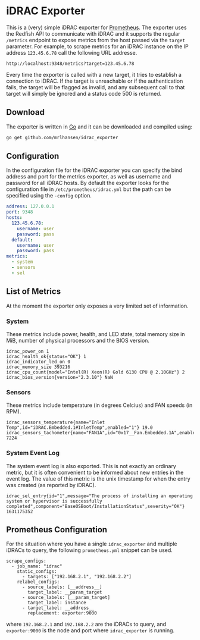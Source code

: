 # iDRAC Exporter
This is a (very) simple iDRAC exporter for [Prometheus](https://prometheus.io). The exporter uses the Redfish API to communicate with iDRAC and it supports the regular `/metrics` endpoint to expose metrics from the host passed via the `target` parameter. For example, to scrape metrics for an iDRAC instance on the IP address `123.45.6.78` call the following URL addresse.
```
http://localhost:9348/metrics?target=123.45.6.78
```

Every time the exporter is called with a new target, it tries to establish a connection to iDRAC. If the target is unreachable or if the authentication fails, the target will be flagged as invalid, and any subsequent call to that target will simply be ignored and a status code 500 is returned.

## Download
The exporter is written in [Go](https://golang.org) and it can be downloaded and compiled using:
```bash
go get github.com/mrlhansen/idrac_exporter
```

## Configuration
In the configuration file for the iDRAC exporter you can specify the bind address and port for the metrics exporter, as well as username and password for all iDRAC hosts. By default the exporter looks for the configuration file in `/etc/prometheus/idrac.yml` but the path can be specified using the `-config` option.
```yaml
address: 127.0.0.1
port: 9348
hosts:
  123.45.6.78:
    username: user
    password: pass
  default:
    username: user
    password: pass
metrics:
  - system
  - sensors
  - sel
```

## List of Metrics
At the moment the exporter only exposes a very limited set of information.

### System
These metrics include power, health, and LED state, total memory size in MiB, number of physical processors and the BIOS version.
```
idrac_power_on 1
idrac_health_ok{status="OK"} 1
idrac_indicator_led_on 0
idrac_memory_size 393216
idrac_cpu_count{model="Intel(R) Xeon(R) Gold 6130 CPU @ 2.10GHz"} 2
idrac_bios_version{version="2.3.10"} NaN
```

### Sensors
These metrics include temperature (in degrees Celcius) and FAN speeds (in RPM).
```
idrac_sensors_temperature{name="Inlet Temp",id="iDRAC.Embedded.1#InletTemp",enabled="1"} 19.0
idrac_sensors_tachometer{name="FAN1A",id="0x17__Fan.Embedded.1A",enabled="1"} 7224
```

### System Event Log
The system event log is also exported. This is not exactly an ordinary metric, but it is often convenient to be informed about new entries in the event log. The value of this metric is the unix timestamp for when the entry was created (as reported by iDRAC).
```
idrac_sel_entry{id="1",message="The process of installing an operating system or hypervisor is successfully completed",component="BaseOSBoot/InstallationStatus",severity="OK"} 1631175352
```

## Prometheus Configuration
For the situation where you have a single `idrac_exporter` and multiple iDRACs to query,
the following `prometheus.yml` snippet can be used.

```
scrape_configs:
  - job_name: "idrac"
    static_configs:
      - targets: ["192.168.2.1", "192.168.2.2"]
    relabel_configs:
      - source_labels: [__address__]
        target_label: __param_target
      - source_labels: [__param_target]
        target_label: instance
      - target_label: __address__
        replacement: exporter:9000
```

where `192.168.2.1` and `192.168.2.2` are the iDRACs to query, and `exporter:9000` is the
node and port where `idrac_exporter` is running.
